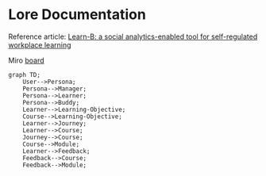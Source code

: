 # Lore Documentation

Reference article: [Learn-B: a social analytics-enabled tool for self-regulated workplace learning](https://dl.acm.org/doi/abs/10.1145/2330601.2330632)

Miro [board](https://miro.com/app/board/uXjVIJHbNbo=/)

```mermaid
graph TD;
    User-->Persona;
    Persona-->Manager;
    Persona-->Learner;
    Persona-->Buddy;
    Learner-->Learning-Objective;
    Course-->Learning-Objective;
    Learner-->Journey;
    Learner-->Course;
    Journey-->Course;
    Course-->Module;
    Learner-->Feedback;
    Feedback-->Course;
    Feedback-->Module;
```